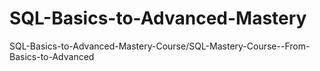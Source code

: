 # SQL-Basics-to-Advanced-Mastery
SQL-Basics-to-Advanced-Mastery-Course/SQL-Mastery-Course--From-Basics-to-Advanced
